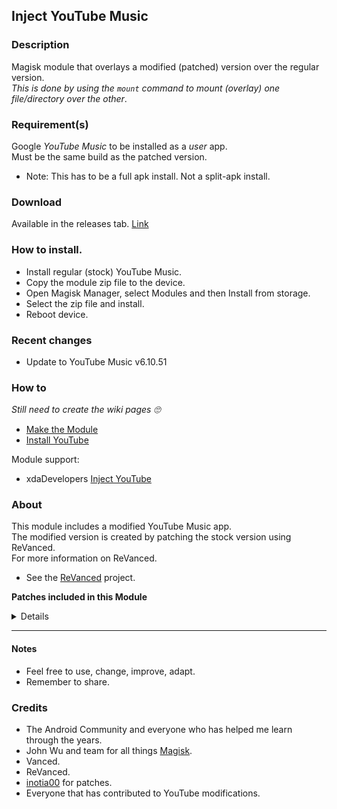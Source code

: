 ## Inject YouTube Music

### Description
Magisk module that overlays a modified (patched) version over the regular version.<br>
_This is done by using the `mount` command to mount (overlay) one file/directory over the other_.<br>

### Requirement(s)
Google _YouTube Music_ to be installed as a _user_ app.<br>
Must be the same build as the patched version.
- Note: This has to be a full apk install. Not a split-apk install.


### Download
Available in the releases tab. [Link](https://github.com/mModule/iYTm/releases)

### How to install.
- Install regular (stock) YouTube Music.
- Copy the module zip file to the device.
- Open Magisk Manager, select Modules and then Install from storage.
- Select the zip file and install.
- Reboot device.<br>

### Recent changes
- Update to YouTube Music v6.10.51
<!-- - Switch to [inotia00's](https://github.com/inotia00/revanced-patches) patches.<br> -->

### How to
_Still need to create the wiki pages :roll_eyes:_
- [Make the Module](https://github.com/mModule/iYTm/wiki/MakeModule)
- [Install YouTube](https://github.com/mModule/iYTm/wiki/YouTube)

Module support:<br>
- xdaDevelopers [Inject YouTube](https://forum.xda-developers.com/t/module-inject-youtube.4512121)

### About
This module includes a modified YouTube Music app.<br>
The modified version is created by patching the stock version using ReVanced. <br>
For more information on ReVanced.<br>
- See the [ReVanced](https://github.com/revanced) project.

<b>Patches included in this Module</b>
<details>

| Patch | Description |
|:--------:|:--------------:|
| `background-play` | Enables playing music in the background. |
| `bitrate-default-value` | Set the audio quality to 'Always High' when you first install the app. |
| `certificate-spoof` | Spoofs the YouTube Music certificate for Android Auto. |
| `disable-auto-captions` | Disable forced captions from automatically enabling in video player. |
| `enable-black-navbar` | Sets the navigation bar color to black. |
| `enable-force-minimized-player` | Permanently keep player minimized even if another track is played. |
| `enable-color-match-player` | Matches the fullscreen player color with the minimized one. |
| `enable-compact-dialog` | Enable compact dialog on phone. |
| `enable-landscape-mode` | Enables entry into landscape mode by screen rotation on the phone. |
| `enable-opus-codec` | Enable opus codec when playing audio. |
| `exclusive-audio-playback` | Enables the option to play music without video. |
| `hide-button-shelf` | Hides the button shelf from homepage and explorer. |
| `hide-carousel-shelf` | Hides the carousel shelf from homepage and explorer. |
| `hide-category-bar` | Hides the music category bar at the top of the homepage. |
| `hide-get-premium` | Removes all "Get Premium" evidences from the avatar menu. |
| `hide-music-ads` | Removes ads in the music player. |
| `hide-music-cast-button` | Hides the cast button in the video player and header. |
| `hide-new-playlist-button` | Hide the New Playlist button in the Library tab. |
| `hide-playlist-card` | Hides the playlist card from homepage. |
| `hide-taste-builder` | Removes the "Tell us which artists you like" card from the home screen. |
| `hide-upgrade-button` | Remove upgrade tab from pivot bar, hide upgrade banner from homepage. |
| `enable-minimized-playback` | Enables minimized playback on Kids music. |
| `remember-video-quality` | Save the video quality value whenever you change the video quality. |
| `settings` | Adds settings for ReVanced to YouTube Music. |
</details>

---

#### Notes
- Feel free to use, change, improve, adapt.
- Remember to share.

### Credits
- The Android Community and everyone who has helped me learn through the years.
- John Wu and team for all things [Magisk](https://github.com/topjohnwu/Magisk).
- Vanced.
- ReVanced.
- [inotia00](https://github.com/inotia00/revanced-patches) for patches.
- Everyone that has contributed to YouTube modifications.<br>
